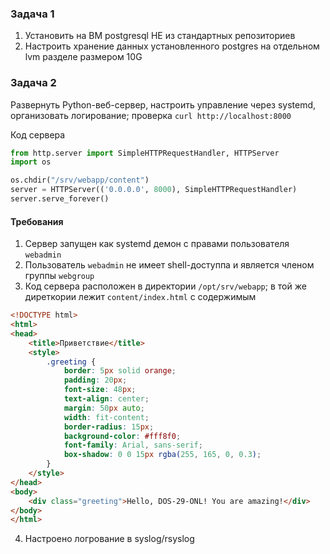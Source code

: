 ### Задача 1
1) Установить на ВМ postgresql НЕ из стандартных репозиториев
2) Настроить хранение данных установленного postgres на отдельном lvm разделе размером 10G
### Задача 2
Развернуть Python-веб-сервер, настроить управление через systemd, организовать логирование; проверка `curl http://localhost:8000`

Код сервера
```python
from http.server import SimpleHTTPRequestHandler, HTTPServer
import os

os.chdir("/srv/webapp/content")
server = HTTPServer(('0.0.0.0', 8000), SimpleHTTPRequestHandler)
server.serve_forever()
```

#### Требования
1) Сервер запущен как systemd демон с правами пользователя `webadmin`
2) Пользователь `webadmin` не имеет shell-доступпа и является членом группы `webgroup`
3) Код сервера расположен в директории `/opt/srv/webapp`; в той же диреткории лежит `content/index.html` с содержимым
```html
<!DOCTYPE html>
<html>
<head>
    <title>Приветствие</title>
    <style>
        .greeting {
            border: 5px solid orange; 
            padding: 20px; 
            font-size: 48px;
            text-align: center; 
            margin: 50px auto; 
            width: fit-content;
            border-radius: 15px;
            background-color: #fff8f0; 
            font-family: Arial, sans-serif;
            box-shadow: 0 0 15px rgba(255, 165, 0, 0.3); 
        }
    </style>
</head>
<body>
    <div class="greeting">Hello, DOS-29-ONL! You are amazing!</div>
</body>
</html>
```
4) Настроено логрование в syslog/rsyslog

